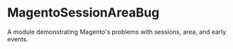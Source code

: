 MagentoSessionAreaBug
=====================

A module demonstrating Magento's problems with sessions, area, and early events.

